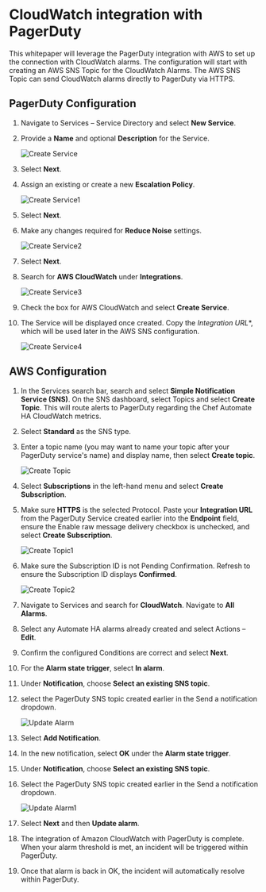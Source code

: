 # CloudWatch integration with PagerDuty

This whitepaper will leverage the PagerDuty integration with AWS to set up the connection with CloudWatch alarms. The configuration will start with creating an AWS SNS Topic for the CloudWatch Alarms.  The AWS SNS Topic can send CloudWatch alarms directly to PagerDuty via HTTPS.

## PagerDuty Configuration

1. Navigate to Services – Service Directory and select **New Service**.

1. Provide a **Name** and optional **Description** for the Service.

    ![Create Service](images/createservice-0.png)

1. Select **Next**.

1. Assign an existing or create a new **Escalation Policy**.

    ![Create Service1](images/createservice-1.png)

1. Select **Next**.

1. Make any changes required for **Reduce Noise** settings.

    ![Create Service2](images/createservice-2.png)

1. Select **Next**.

1. Search for **AWS CloudWatch** under **Integrations**.

    ![Create Service3](images/createservice-3.png)

1. Check the box for AWS CloudWatch and select **Create Service**.

1. The Service will be displayed once created.  Copy the *Integration URL**, which will be used later in the AWS SNS configuration.

    ![Create Service4](images/createservice-4.png)

## AWS Configuration

1. In the Services search bar, search and select **Simple Notification Service (SNS)**. On the SNS dashboard, select Topics and select **Create Topic**. This will route alerts to PagerDuty regarding the Chef Automate HA CloudWatch metrics.

1. Select **Standard** as the SNS type.

1. Enter a topic name (you may want to name your topic after your PagerDuty service's name) and display name, then select **Create topic**.

    ![Create Topic](images/createtopic-0.png)

1. Select **Subscriptions** in the left-hand menu and select **Create Subscription**.

1. Make sure **HTTPS** is the selected Protocol. Paste your **Integration URL** from the PagerDuty Service created earlier into the **Endpoint** field, ensure the Enable raw message delivery checkbox is unchecked, and select **Create Subscription**.

    ![Create Topic1](images/createtopic-1.png)

1. Make sure the Subscription ID is not Pending Confirmation. Refresh to ensure the Subscription ID displays **Confirmed**.

    ![Create Topic2](images/createtopic-2.png)

1. Navigate to Services and search for **CloudWatch**. Navigate to **All Alarms**.

1. Select any Automate HA alarms already created and select Actions – **Edit**.

1. Confirm the configured Conditions are correct and select **Next**.

1. For the **Alarm state trigger**, select **In alarm**.

1. Under **Notification**, choose **Select an existing SNS topic**.

1. select the PagerDuty SNS topic created earlier in the Send a notification dropdown.

    ![Update Alarm](images/updatealarm-0.png)

1. Select **Add Notification**.

1. In the new notification, select **OK** under the **Alarm state trigger**.

1. Under **Notification**, choose **Select an existing SNS topic**.

1. Select the PagerDuty SNS topic created earlier in the Send a notification dropdown.

    ![Update Alarm1](images/updatealarm-1.png)

1. Select **Next** and then **Update alarm**.

1. The integration of Amazon CloudWatch with PagerDuty is complete. When your alarm threshold is met, an incident will be triggered within PagerDuty.

1. Once that alarm is back in OK, the incident will automatically resolve within PagerDuty.
